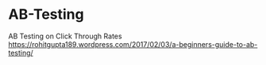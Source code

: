 # AB-Testing
AB Testing on Click Through Rates
https://rohitgupta189.wordpress.com/2017/02/03/a-beginners-guide-to-ab-testing/

